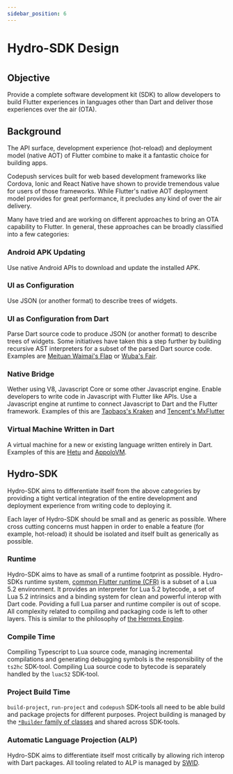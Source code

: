 ```yaml
---
sidebar_position: 6
---
```


# Hydro-SDK Design

#

## Objective
Provide a complete software development kit (SDK) to allow developers to build Flutter experiences in languages other than Dart and deliver those experiences over the air (OTA).

## Background
The API surface, development experience (hot-reload) and deployment model (native AOT) of Flutter combine to make it a fantastic choice for building apps. 

Codepush services built for web based development frameworks like Cordova, Ionic and React Native have shown to provide tremendous value for users of those frameworks. While Flutter's native AOT deployment model provides for great performance, it precludes any kind of over the air delivery.

Many have tried and are working on different approaches to bring an OTA capability to Flutter. In general, these approaches can be broadly classified into a few categories:

### Android APK Updating
Use native Android APIs to download and update the installed APK.

### UI as Configuration
Use JSON (or another format) to describe trees of widgets.

### UI as Configuration from Dart
Parse Dart source code to produce JSON (or another format) to describe trees of widgets. Some initiatives have taken this a step further by building recursive AST interpreters for a subset of the parsed Dart source code. Examples are [Meituan Waimai's Flap](https://tech.meituan.com/2020/06/23/meituan-flutter-flap.html) or [Wuba's Fair](https://github.com/wuba/fair).


### Native Bridge
Wether using V8, Javascript Core or some other Javascript engine. Enable developers to write code in Javascript with Flutter like APIs. Use a Javascript engine at runtime to connect Javascript to Dart and the Flutter framework. Examples of this are [Taobaos's Kraken](https://github.com/openkraken) and [Tencent's MxFlutter](https://github.com/tencent/mxflutter)

### Virtual Machine Written in Dart
A virtual machine for a new or existing language written entirely in Dart. Examples of this are [Hetu](https://github.com/hetu-script) and [AppoloVM](https://github.com/ApolloVM/apollovm_dart).

## Hydro-SDK
Hydro-SDK aims to differentiate itself from the above categories by providing a tight vertical integration of the entire development and deployment experience from writing code to deploying it.

Each layer of Hydro-SDK should be small and as generic as possible. Where cross cutting concerns must happen in order to enable a feature (for example, hot-reload) it should be isolated and itself built as generically as possible.

### Runtime
Hydro-SDK aims to have as small of a runtime footprint as possible. Hydro-SDKs runtime system, [common Flutter runtime (CFR)](https://hydro-sdk.io/docs/design-documents/cfr) is a subset of a Lua 5.2 environment. It provides an interpreter for Lua 5.2 bytecode, a set of Lua 5.2 intrinsics and a binding system for clean and powerful interop with Dart code. Poviding a full Lua parser and runtime compiler is out of scope. All complexity related to compiling and packaging code is left to other layers. This is similar to the philosophy of [the Hermes Engine](https://hermesengine.dev/).

### Compile Time
Compiling Typescript to Lua source code, managing incremental compilations and generating debugging symbols is the responsibility of the `ts2hc` SDK-tool. Compiling Lua source code to bytecode is separately handled by the `luac52` SDK-tool.

### Project Build Time
`build-project`, `run-project` and `codepush` SDK-tools all need to be able build and package projects for different purposes. Project building is managed by the [`*Builder` family of classes](https://github.com/hydro-sdk/hydro-sdk/tree/master/lib/build-project) and shared across SDK-tools.

### Automatic Language Projection (ALP)
Hydro-SDK aims to differentiate itself most critically by allowing rich interop with Dart packages. All tooling related to ALP is managed by [SWID](http://localhost:3000/docs/design-documents/swid).
